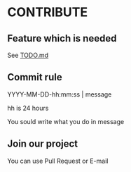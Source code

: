 # CONTRIBUTE

## Feature which is needed
See [TODO.md](TODO.md)

## Commit rule
YYYY-MM-DD-hh:mm:ss | message 

hh is 24 hours 

You sould write what you do in message

## Join our project
You can use Pull Request or E-mail